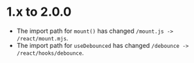 1.x to 2.0.0
============

* The import path for `mount()` has changed `/mount.js -> /react/mount.mjs`.
* The import path for `useDebounced` has changed `/debounce -> /react/hooks/debounce`.
